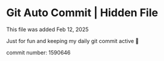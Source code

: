 # Git Auto Commit | Hidden File

This file was added Feb 12, 2025

Just for fun and keeping my daily git commit active 🤪

commit number: 1590646
